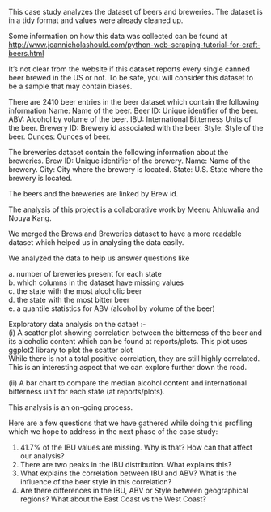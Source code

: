 This case study analyzes the dataset of beers and breweries.  The dataset is in a tidy format and values were already cleaned up.

Some information on how this data was collected can be found at
http://www.jeannicholashould.com/python-web-scraping-tutorial-for-craft-beers.html

It’s not clear from the website if this dataset reports every single canned beer brewed in the US or not. 
To be safe, you will consider this dataset to be a sample that may contain biases.

There are 2410 beer entries in the beer dataset which contain the following information
Name: Name of the beer.
Beer ID: Unique identifier of the beer.
ABV: Alcohol by volume of the beer.
IBU: International Bitterness Units of the beer.
Brewery ID: Brewery id associated with the beer.
Style: Style of the beer.
Ounces: Ounces of beer.

The breweries dataset contain the following information about the breweries.
Brew ID: Unique identifier of the brewery.
Name: Name of the brewery.
City: City where the brewery is located.
State: U.S. State where the brewery is located.

The beers and the breweries are linked by Brew id.


The analysis of this project is a collaborative work by Meenu Ahluwalia and Nouya Kang.


We merged the Brews and Breweries dataset to have a more readable dataset which helped us in analysing the data easily.

We analyzed the data to help us answer questions like

a. number of breweries present for each state      
b. which columns in the dataset have missing values                
c. the state with the most alcoholic beer                
d. the state with the most bitter beer                                     
e. a quantile statistics for ABV (alcohol by volume of the beer)                           

Exploratory data analysis on the dataet :-                                    
(i) A scatter plot showing correlation between the bitterness of the beer and its alcoholic content which can be found at reports/plots.
This plot uses ggplot2 library to plot the scatter plot                                       
While there is not a total positive correlation, they are still highly correlated. This is an interesting aspect that we can explore further down the road.                     

(ii) A bar chart to compare the median alcohol content and international bitterness unit for each state (at reports/plots).                              


This analysis is an on-going process. 

Here are a few questions that we have gathered while doing this profiling which we hope to address in the next phase of the case study:

1. 41.7% of the IBU values are missing. Why is that? How can that affect our analysis?
2. There are two peaks in the IBU distribution. What explains this?
3. What explains the correlation between IBU and ABV? What is the influence of the beer style in this correlation?
4. Are there differences in the IBU, ABV or Style between geographical regions? What about the East Coast vs the West Coast?

